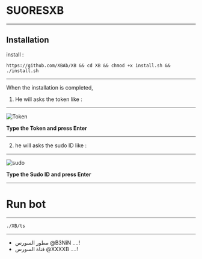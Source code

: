 SUORESXB 
==============

______________________________________________________________________________________________________________________

Installation
------------

install :

```https://github.com/XBAb/XB && cd XB && chmod +x install.sh && ./install.sh```

______________________________________________________________________________________________________________________

When the installation is completed,

1. He will asks the token
like :
------

![Token](https://e.top4top.net/p_84060nx91.jpg)

**Type the Token and press Enter**

______________________________________________________________________________________________________________________

2. he will asks the sudo ID
like :
------

![sudo](https://d.top4top.net/p_8405q10k1.jpg)

**Type the Sudo ID and press Enter**

______________________________________________________________________________________________________________________


Run bot
========

______________________________________________________________________________________________________________________


```./XB/ts```

______________________________________________________________________________________________________________________

- مطور السورس @B3NiN ....!
- قناة السورس @XXXXB ....!
